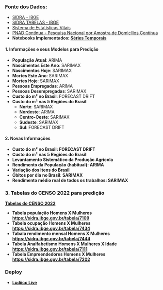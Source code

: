 ### Fonte dos Dados: 
- [SIDRA - IBGE](https://sidra.ibge.gov.br/home/pnadcm)
- [SIDRA TABELAS - IBGE](https://sidra.ibge.gov.br/pesquisa/pnadca/tabelas)
- [Sistema de Estatísticas Vitais](https://www.ibge.gov.br/estatisticas/sociais/populacao/9110-estatisticas-do-registro-civil.html?edicao=32267&t=o-que-e)
- [PNAD Contínua - Pesquisa Nacional por Amostra de Domicílios Contínua](https://www.ibge.gov.br/estatisticas/sociais/trabalho/9173-pesquisa-nacional-por-amostra-de-domicilios-continua-trimestral.html?=&t=resultados)
- **Notebooks Implementados: [Séries Temporais](https://felipequentino.quarto.pub/series-temporais/)**

#### 1. Informações e seus Modelos para Predição

- **População Atual**: ARIMA
- **Nascimentos Este Ano**: SARIMAX
- **Nascimentos Hoje**: SARIMAX
- **Mortes Este Ano**: SARIMAX
- **Mortes Hoje**: SARIMAX
- **Pessoas Empregadas**: ARIMA
- **Pessoas Desempregadas**: SARIMAX
- **Custo do m² no Brasil**: FORECAST DRIFT 
- **Custo do m² nas 5 Regiões do Brasil**
  - **Norte**: SARIMAX
  - **Nordeste**: ARIMA
  - **Centro-Oeste**: SARIMAX
  - **Sudeste**: SARIMAX
  - **Sul**: FORECAST DRIFT

#### 2. Novas Informações

- **Custo do m² no Brasil: FORECAST DRIFT** 
- **Custo do m² nas 5 Regiões do Brasil**
- **Levantamento Sistemático da Produção Agrícola**
- **Rendimento da População (habitual): ARIMA**
- **Variação dos Itens do Brasil**
- **Óbitos por dia no Brasil: SARIMAX**
- **Rendimento médio real de todos os trabalhos: SARIMAX**

### 3. Tabelas do CENSO 2022 para predição

**[Tabelas do CENSO 2022](https://sidra.ibge.gov.br/pesquisa/pnadca/tabelas)**

- **Tabela população Homens X Mulheres https://sidra.ibge.gov.br/tabela/7109**
- **Tabela ocupação Homens X Mulheres https://sidra.ibge.gov.br/tabela/7434**
- **Tabala rendimento mensal Homens X Mulheres https://sidra.ibge.gov.br/tabela/7444**
- **Tabela Analfabetismo Homens X Mulheres X Idade https://sidra.ibge.gov.br/tabela/7111**
- **Tabela Empreendedores Homens X Mulheres https://sidra.ibge.gov.br/tabela/7202**

### Deploy

- **[Ludiico Live](https://ludiico-live.vercel.app/)**
